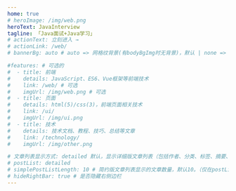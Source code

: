 ```yaml
---
home: true
# heroImage: /img/web.png
heroText: JavaInterview
tagline: 「Java面试+Java学习」
# actionText: 立刻进入 →
# actionLink: /web/
# bannerBg: auto # auto => 网格纹背景(有bodyBgImg时无背景)，默认 | none => 无 | '大图地址' | background: 自定义背景样式       提示：如发现文本颜色不适应你的背景时可以到palette.styl修改$bannerTextColor变量

#features: # 可选的
#  - title: 前端
#    details: JavaScript、ES6、Vue框架等前端技术
#    link: /web/ # 可选
#    imgUrl: /img/web.png # 可选
#  - title: 页面
#    details: html(5)/css(3)，前端页面相关技术
#    link: /ui/
#    imgUrl: /img/ui.png
#  - title: 技术
#    details: 技术文档、教程、技巧、总结等文章
#    link: /technology/
#    imgUrl: /img/other.png

# 文章列表显示方式: detailed 默认，显示详细版文章列表（包括作者、分类、标签、摘要、分页等）| simple => 显示简约版文章列表（仅标题和日期）| none 不显示文章列表
# postList: detailed
# simplePostListLength: 10 # 简约版文章列表显示的文章数量，默认10。（仅在postList设置为simple时生效）
# hideRightBar: true # 是否隐藏右侧边栏
---
```

